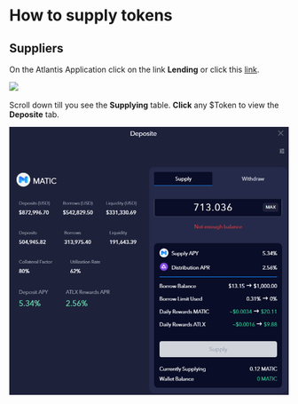 # How to supply tokens

## Suppliers



On the Atlantis Application click on the link **Lending** or click this [link](https://atlantis.loans/lending).

![](../../.gitbook/assets/lending\_tab.jpg)

Scroll down till you see the **Supplying** table. **Click** any $Token to view the **Deposite** tab.

![If you supply 1,000$ in MATIC you will get 20.11$ MATIC daily and 9.88$ ATLX daily.](../../.gitbook/assets/deposite.png)

